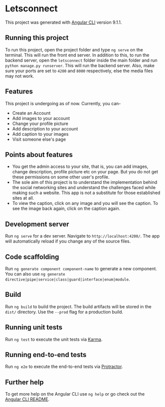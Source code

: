 # Letsconnect

This project was generated with [Angular CLI](https://github.com/angular/angular-cli) version 9.1.1.

## Running this project
To run this project, open the project folder and type `ng serve` on the terminal. This will run the front end server. In addition to this, to run the backend server, open the `letsconnect` folder inside the main folder and run `python manage.py runserver`. This will run the backend server. Also, make sure your ports are set to `4200` and `8000` respectively, else the media files may not work. 

## Features
This project is undergoing as of now. Currently, you can-
* Create an Account
* Add images to your account
* Change your profile picture
* Add description to your account
* Add caption to your images
* Visit someone else's page

## Points about features
* You get the admin access to your site, that is, you can add images, change description, profile picture etc on your page. But you do not get these permissions on some other user's profile. 
* The sole aim of this project is to understand the implementation behind the social networking sites and understand the challenges faced while making such a website. This app is not a substitute for those established sites at all.
* To view the caption, click on any image and you will see the caption. To see the image back again, click on the caption again. 

## Development server

Run `ng serve` for a dev server. Navigate to `http://localhost:4200/`. The app will automatically reload if you change any of the source files.

## Code scaffolding

Run `ng generate component component-name` to generate a new component. You can also use `ng generate directive|pipe|service|class|guard|interface|enum|module`.

## Build

Run `ng build` to build the project. The build artifacts will be stored in the `dist/` directory. Use the `--prod` flag for a production build.

## Running unit tests

Run `ng test` to execute the unit tests via [Karma](https://karma-runner.github.io).

## Running end-to-end tests

Run `ng e2e` to execute the end-to-end tests via [Protractor](http://www.protractortest.org/).

## Further help

To get more help on the Angular CLI use `ng help` or go check out the [Angular CLI README](https://github.com/angular/angular-cli/blob/master/README.md).
